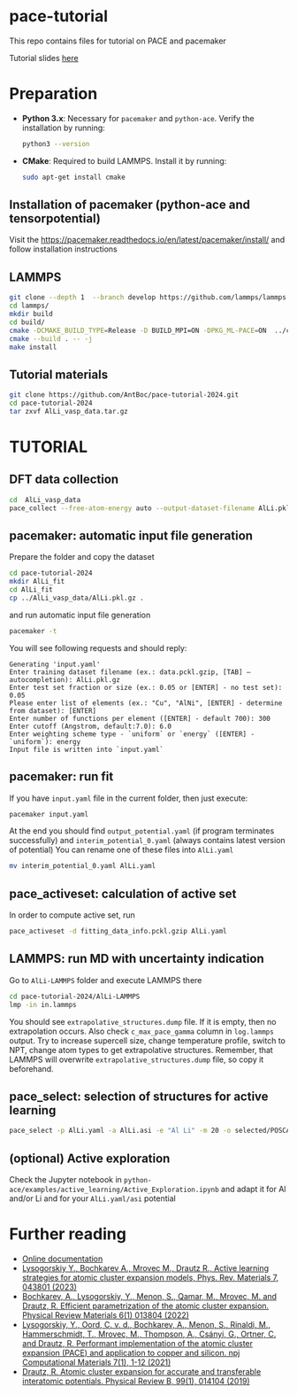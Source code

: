 # pace-tutorial
This repo contains files for tutorial on PACE and pacemaker

Tutorial slides [here](https://ruhr-uni-bochum.sciebo.de/s/gdgMmnPlv9d2IyM)

# Preparation

- **Python 3.x**: Necessary for `pacemaker` and `python-ace`. Verify the installation by running:
  ```bash
  python3 --version
  ```
- **CMake**: Required to build LAMMPS. Install it by running:
  ```bash
  sudo apt-get install cmake
  ```


## Installation of pacemaker (python-ace and tensorpotential)

Visit the https://pacemaker.readthedocs.io/en/latest/pacemaker/install/ and follow installation instructions

## LAMMPS

```bash
git clone --depth 1  --branch develop https://github.com/lammps/lammps.git lammps
cd lammps/
mkdir build
cd build/
cmake -DCMAKE_BUILD_TYPE=Release -D BUILD_MPI=ON -DPKG_ML-PACE=ON  ../cmake
cmake --build . -- -j 
make install
```

## Tutorial materials

```bash
git clone https://github.com/AntBoc/pace-tutorial-2024.git
cd pace-tutorial-2024
tar zxvf AlLi_vasp_data.tar.gz
```

# TUTORIAL

## DFT data collection

```bash
cd  AlLi_vasp_data
pace_collect --free-atom-energy auto --output-dataset-filename AlLi.pkl.gz
```

## pacemaker: automatic input file generation

Prepare the folder and copy the dataset
```bash
cd pace-tutorial-2024
mkdir AlLi_fit
cd AlLi_fit
cp ../AlLi_vasp_data/AlLi.pkl.gz .
```
and run automatic input file generation
```bash
pacemaker -t
```

You will see following requests and should reply:
```
Generating 'input.yaml'
Enter training dataset filename (ex.: data.pckl.gzip, [TAB] – autocompletion): AlLi.pkl.gz
Enter test set fraction or size (ex.: 0.05 or [ENTER] - no test set): 0.05
Please enter list of elements (ex.: "Cu", "AlNi", [ENTER] - determine from dataset): [ENTER]
Enter number of functions per element ([ENTER] - default 700): 300
Enter cutoff (Angstrom, default:7.0): 6.0
Enter weighting scheme type - `uniform` or `energy` ([ENTER] - `uniform`): energy
Input file is written into `input.yaml`
```

## pacemaker: run fit

If you have `input.yaml` file in the current folder, then just execute:

```bash
pacemaker input.yaml
```

At the end you should find `output_potential.yaml` (if program terminates successfully) and `interim_potential_0.yaml` (always contains latest version of potential)
You can rename one of these files into `AlLi.yaml`

```bash
mv interim_potential_0.yaml AlLi.yaml
```

## pace_activeset: calculation of active set

In order to compute active set, run

```bash
pace_activeset -d fitting_data_info.pckl.gzip AlLi.yaml
```

## LAMMPS: run MD with uncertainty indication

Go to `AlLi-LAMMPS` folder and execute LAMMPS there

```bash
cd pace-tutorial-2024/AlLi-LAMMPS
lmp -in in.lammps
```
You should see `extrapolative_structures.dump` file. If it is empty, then no extrapolation occurs. Also check `c_max_pace_gamma` column in `log.lammps` output.
Try to increase supercell size, change temperature profile, switch to NPT, change atom types to get extrapolative structures.
Remember, that LAMMPS will overwrite `extrapolative_structures.dump` file, so copy it beforehand.

## pace_select: selection of structures for active learning

```bash
pace_select -p AlLi.yaml -a AlLi.asi -e "Al Li" -m 20 -o selected/POSCAR extrapolative_structures.dump
```

## (optional) Active exploration

Check the Jupyter notebook in `python-ace/examples/active_learning/Active_Exploration.ipynb` and adapt it for Al and/or Li and for your `AlLi.yaml/asi` potential

# Further reading

* [Online documentation](https://pacemaker.readthedocs.io/)
* [Lysogorskiy Y., Bochkarev A., Mrovec M., Drautz R., Active learning strategies for atomic cluster expansion models, Phys. Rev. Materials 7, 043801 (2023)](https://journals.aps.org/prmaterials/abstract/10.1103/PhysRevMaterials.7.043801)
* [Bochkarev, A., Lysogorskiy, Y., Menon, S., Qamar, M., Mrovec, M. and Drautz, R. Efficient parametrization of the atomic cluster expansion. Physical Review Materials 6(1) 013804 (2022)](https://journals.aps.org/prmaterials/abstract/10.1103/PhysRevMaterials.6.013804)
* [Lysogorskiy, Y., Oord, C. v. d., Bochkarev, A., Menon, S., Rinaldi, M., Hammerschmidt, T., Mrovec, M., Thompson, A., Csányi, G., Ortner, C. and  Drautz, R. Performant implementation of the atomic cluster expansion (PACE) and application to copper and silicon. npj Computational Materials 7(1), 1-12 (2021)](https://www.nature.com/articles/s41524-021-00559-9)
* [Drautz, R. Atomic cluster expansion for accurate and transferable interatomic potentials. Physical Review B, 99(1), 014104 (2019)](https://journals.aps.org/prb/abstract/10.1103/PhysRevB.99.014104)

